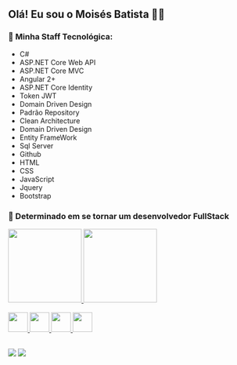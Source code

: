         
## Olá! Eu sou o Moisés Batista   👋😀


### 🌱 Minha Staff Tecnológica:

- C#
- ASP.NET Core Web API
- ASP.NET Core MVC
- Angular 2+
- ASP.NET Core Identity
- Token JWT
- Domain Driven Design
- Padrão Repository
- Clean Architecture
- Domain Driven Design
- Entity FrameWork
- Sql Server
- Github
- HTML
- CSS
- JavaScript
- Jquery
- Bootstrap

### 👯 Determinado em se tornar um desenvolvedor FullStack

<div>
  <a href="https://github.com/mooizabaatista">
  <img height="150em" src="https://github-readme-stats.vercel.app/api?username=mooizabaatista&show_icons=true&theme=solarized-dark&include_all_commits=true&count_private=true"/>
  <img height="150em" src="https://github-readme-stats.vercel.app/api/top-langs/?username=mooizabaatista&layout=compact&langs_count=7&theme=solarized-dark"/>
</div>
  
<div style="display: inline_block"><br>
  <img src="https://cdn.jsdelivr.net/gh/devicons/devicon/icons/html5/html5-original.svg" width="40" height="40"/> 
  <img src="https://cdn.jsdelivr.net/gh/devicons/devicon/icons/css3/css3-original.svg" width="40" height="40"/> 
  <img src="https://cdn.jsdelivr.net/gh/devicons/devicon/icons/javascript/javascript-original.svg" width="40" height="40"/> 
  <img src="https://cdn.jsdelivr.net/gh/devicons/devicon/icons/csharp/csharp-original.svg" width="40" height="40" /> 
</div>
  <br>
<div> 

 <a href = "mailto:batistamz@gmail.com"><img src="https://img.shields.io/badge/-Gmail-%23333?style=for-the-badge&logo=gmail&logoColor=white" target="_blank"></a>
  <a href="https://www.linkedin.com/in/mois%C3%A9s-batista-da-silva-8496541bb/" target="_blank"><img src="https://img.shields.io/badge/-LinkedIn-%230077B5?style=for-the-badge&logo=linkedin&logoColor=white" target="_blank"></a>
</div>
          
